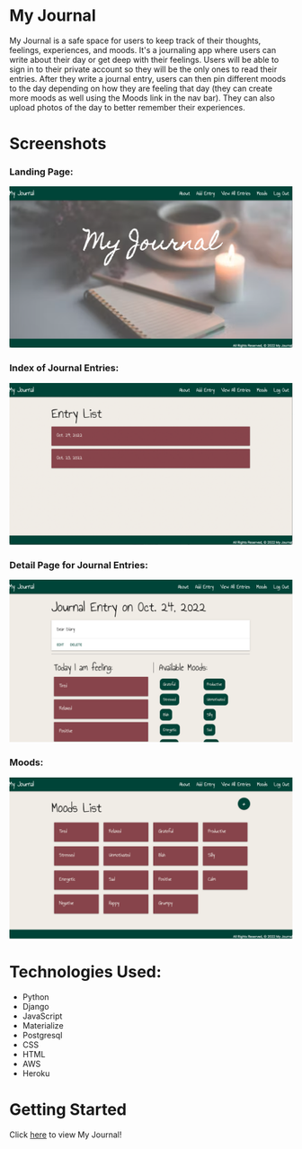 # My Journal
My Journal is a safe space for users to keep track of their thoughts, feelings, experiences, and moods.  It's a journaling app where users can write about their day or get deep with their feelings.  Users will be able to sign in to their private account so they will be the only ones to read their entries.  After they write a journal entry, users can then pin different moods to the day depending on how they are feeling that day (they can create more moods as well using the Moods link in the nav bar).  They can also upload photos of the day to better remember their experiences. 

# Screenshots
### Landing Page:
![landing-page](screenshots/Screen%20Shot%202022-10-24%20at%202.36.36%20PM.png)
### Index of Journal Entries:
![Entry Index](screenshots/Screen%20Shot%202022-10-24%20at%202.38.01%20PM.png)
### Detail Page for Journal Entries:
![Detail-page](screenshots/Screen%20Shot%202022-10-24%20at%202.39.32%20PM.png)
### Moods:
![List of moods](screenshots/Screen%20Shot%202022-10-24%20at%202.41.16%20PM.png)

# Technologies Used:
- Python
- Django
- JavaScript
- Materialize
- Postgresql
- CSS
- HTML
- AWS
- Heroku

# Getting Started
Click [here](https://myjournal-project.herokuapp.com/) to view My Journal!